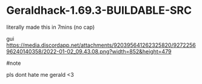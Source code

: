 # Geraldhack-1.69.3-BUILDABLE-SRC


literally made this in 7mins (no cap)

gui
https://media.discordapp.net/attachments/920395641262325820/927225696240140358/2022-01-02_09.43.08.png?width=852&height=479







#note

pls dont hate me gerald <3
